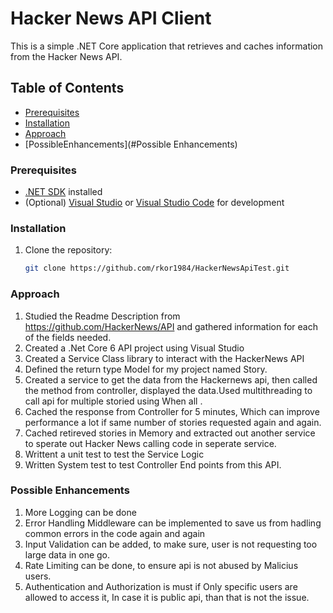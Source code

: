 # Hacker News API Client

This is a simple .NET Core application that retrieves and caches information from the Hacker News API.

## Table of Contents

  - [Prerequisites](#prerequisites)
  - [Installation](#installation)
  - [Approach](#Approach)
  - [PossibleEnhancements](#Possible Enhancements)



### Prerequisites
- [.NET SDK](https://dotnet.microsoft.com/download) installed
- (Optional) [Visual Studio](https://visualstudio.microsoft.com/downloads/) or [Visual Studio Code](https://code.visualstudio.com/) for development

### Installation
1. Clone the repository:
   ```bash
   git clone https://github.com/rkor1984/HackerNewsApiTest.git
   
### Approach
1. Studied the Readme Description from https://github.com/HackerNews/API and gathered information for each of the fields needed.
2. Created a .Net Core 6 API project using Visual Studio
3. Created a Service Class library to interact with the HackerNews API
4. Defined the return type Model for my project named Story.
5. Created a service to get the data from the Hackernews api, then called the method from controller, displayed the data.Used multithreading to call api for multiple storied using When all .
6. Cached the response from Controller for 5 minutes, Which can improve performance a lot if same number of stories requested again and again.
7. Cached retireved stories in Memory and extracted out another service to sperate out Hacker News calling code in seperate service.
8. Writtent a unit test to test the Service Logic
9. Written System test to test Controller End points from this API.
    
### Possible Enhancements
1. More Logging can be done
2. Error Handling Middleware can be implemented to save us from hadling common errors in the code again and again
3. Input Validation can be added, to make sure, user is not requesting too large data in one go.
4. Rate Limiting can be done, to ensure api is not abused by Malicius  users.
5. Authentication and Authorization is must if Only specific users are allowed to access it, In case it is public api, than that is not the issue.
